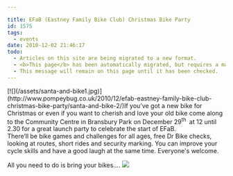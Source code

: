 ```yaml
---

title: EFaB (Eastney Family Bike Club) Christmas Bike Party
id: 1575
tags:
  - events
date: 2010-12-02 21:46:17
todo:
  - Articles on this site are being migrated to a new format.
  - <b>This page</b> has been automatically migrated, but requires a manual check-&amp;-tune to ensure the format and links all work as expected.
  - This message will remain on this page until it has been checked.
---
```


<div class="mceTemp">[![](/assets/santa-and-bike1.jpg)](http://www.pompeybug.co.uk/2010/12/efab-eastney-family-bike-club-christmas-bike-party/santa-and-bike-2/)If you’ve got a new bike for Christmas or even if you want to cherish and love your old bike come along to the Community Centre in Bransbury Park on December 29<sup>th </sup> at 12 until 2.30 for a great launch party to celebrate the start of EFaB.</div>
There’ll be bike games and challenges for all ages, free Dr Bike checks, looking at routes, short rides and security marking. You can improve your cycle skills and have a good laugh at the same time. Everyone's welcome.

All you need to do is bring your bikes…. [![](/assets/bike-tree2.gif)](http://www.pompeybug.co.uk/?attachment_id=1584)